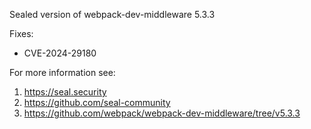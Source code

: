 Sealed version of webpack-dev-middleware 5.3.3

Fixes:
- CVE-2024-29180

For more information see:
  1. https://seal.security
  2. https://github.com/seal-community
  3. https://github.com/webpack/webpack-dev-middleware/tree/v5.3.3
